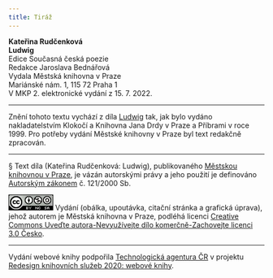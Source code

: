 ```yaml
---
title: Tiráž
---
```


**Kateřina Rudčenková**  
**Ludwig**  
Edice Současná česká poezie  
Redakce Jaroslava Bednářová  
Vydala Městská knihovna v Praze  
Mariánské nám. 1, 115 72 Praha 1  
V MKP 2. elektronické vydání z 15. 7. 2022.

***

Znění tohoto textu vychází z díla [Ludwig](https://aleph.nkp.cz/F/?func=direct&doc_number=000700376&local_base=NKC) tak, jak bylo vydáno nakladatelstvím Klokočí a Knihovna Jana Drdy v Praze a Příbrami v roce 1999. Pro potřeby vydání Městské knihovny v Praze byl text redakčně zpracován.

***

§
Text díla (Kateřina Rudčenková: Ludwig), publikovaného [Městskou knihovnou v Praze](https://www.mlp.cz/cz/), je vázán autorskými právy a jeho použití je definováno [Autorským zákonem](https://www.mkcr.cz/predpisy-zakonu-709.html) č. 121/2000 Sb.

[![](./resources/image001.jpg)](http://creativecommons.org/licenses/by-nc-sa/3.0/cz/)
Vydání (obálka, upoutávka, citační stránka a grafická úprava), jehož autorem je Městská knihovna v Praze, podléhá licenci [Creative Commons Uveďte autora-Nevyužívejte dílo komerčně-Zachovejte licenci 3.0 Česko](https://creativecommons.org/licenses/by-nc-sa/3.0/cz/).

***

Vydání webové knihy podpořila [Technologická agentura ČR](https://www.tacr.cz/) v projektu [Redesign knihovních služeb 2020: webové knihy](https://starfos.tacr.cz/cs/project/TL04000391).